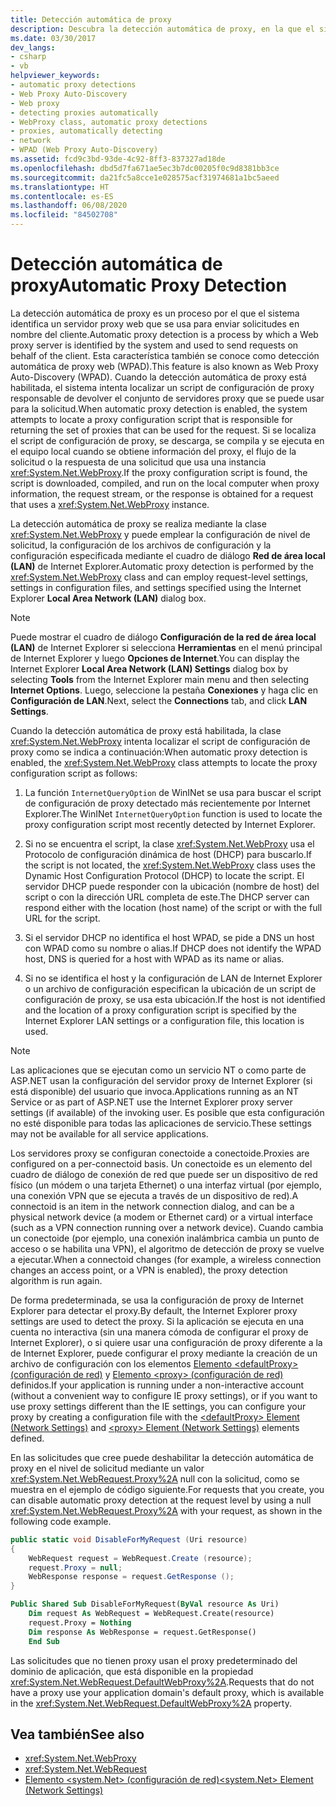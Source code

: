 ```yaml
---
title: Detección automática de proxy
description: Descubra la detección automática de proxy, en la que el sistema identifica un servidor proxy web que se usa para enviar solicitudes en nombre del cliente.
ms.date: 03/30/2017
dev_langs:
- csharp
- vb
helpviewer_keywords:
- automatic proxy detections
- Web Proxy Auto-Discovery
- Web proxy
- detecting proxies automatically
- WebProxy class, automatic proxy detections
- proxies, automatically detecting
- network
- WPAD (Web Proxy Auto-Discovery)
ms.assetid: fcd9c3bd-93de-4c92-8ff3-837327ad18de
ms.openlocfilehash: dbd5d7fa671ae5ec3b7dc00205f0c9d8381bb3ce
ms.sourcegitcommit: da21fc5a8cce1e028575acf31974681a1bc5aeed
ms.translationtype: HT
ms.contentlocale: es-ES
ms.lasthandoff: 06/08/2020
ms.locfileid: "84502708"
---
```

# <a name="automatic-proxy-detection"></a><span data-ttu-id="6db8b-103">Detección automática de proxy</span><span class="sxs-lookup"><span data-stu-id="6db8b-103">Automatic Proxy Detection</span></span>
<span data-ttu-id="6db8b-104">La detección automática de proxy es un proceso por el que el sistema identifica un servidor proxy web que se usa para enviar solicitudes en nombre del cliente.</span><span class="sxs-lookup"><span data-stu-id="6db8b-104">Automatic proxy detection is a process by which a Web proxy server is identified by the system and used to send requests on behalf of the client.</span></span> <span data-ttu-id="6db8b-105">Esta característica también se conoce como detección automática de proxy web (WPAD).</span><span class="sxs-lookup"><span data-stu-id="6db8b-105">This feature is also known as Web Proxy Auto-Discovery (WPAD).</span></span> <span data-ttu-id="6db8b-106">Cuando la detección automática de proxy está habilitada, el sistema intenta localizar un script de configuración de proxy responsable de devolver el conjunto de servidores proxy que se puede usar para la solicitud.</span><span class="sxs-lookup"><span data-stu-id="6db8b-106">When automatic proxy detection is enabled, the system attempts to locate a proxy configuration script that is responsible for returning the set of proxies that can be used for the request.</span></span> <span data-ttu-id="6db8b-107">Si se localiza el script de configuración de proxy, se descarga, se compila y se ejecuta en el equipo local cuando se obtiene información del proxy, el flujo de la solicitud o la respuesta de una solicitud que usa una instancia <xref:System.Net.WebProxy>.</span><span class="sxs-lookup"><span data-stu-id="6db8b-107">If the proxy configuration script is found, the script is downloaded, compiled, and run on the local computer when proxy information, the request stream, or the response is obtained for a request that uses a <xref:System.Net.WebProxy> instance.</span></span>  
  
 <span data-ttu-id="6db8b-108">La detección automática de proxy se realiza mediante la clase <xref:System.Net.WebProxy> y puede emplear la configuración de nivel de solicitud, la configuración de los archivos de configuración y la configuración especificada mediante el cuadro de diálogo **Red de área local (LAN)** de Internet Explorer.</span><span class="sxs-lookup"><span data-stu-id="6db8b-108">Automatic proxy detection is performed by the <xref:System.Net.WebProxy> class and can employ request-level settings, settings in configuration files, and settings specified using the Internet Explorer **Local Area Network (LAN)** dialog box.</span></span>  
  
> [!NOTE]
> <span data-ttu-id="6db8b-109">Puede mostrar el cuadro de diálogo **Configuración de la red de área local (LAN)** de Internet Explorer si selecciona **Herramientas** en el menú principal de Internet Explorer y luego **Opciones de Internet**.</span><span class="sxs-lookup"><span data-stu-id="6db8b-109">You can display the Internet Explorer **Local Area Network (LAN) Settings** dialog box by selecting **Tools** from the Internet Explorer main menu and then selecting **Internet Options**.</span></span> <span data-ttu-id="6db8b-110">Luego, seleccione la pestaña **Conexiones** y haga clic en **Configuración de LAN**.</span><span class="sxs-lookup"><span data-stu-id="6db8b-110">Next, select the **Connections** tab, and click **LAN Settings**.</span></span>  
  
 <span data-ttu-id="6db8b-111">Cuando la detección automática de proxy está habilitada, la clase <xref:System.Net.WebProxy> intenta localizar el script de configuración de proxy como se indica a continuación:</span><span class="sxs-lookup"><span data-stu-id="6db8b-111">When automatic proxy detection is enabled, the <xref:System.Net.WebProxy> class attempts to locate the proxy configuration script as follows:</span></span>  
  
1. <span data-ttu-id="6db8b-112">La función `InternetQueryOption` de WinINet se usa para buscar el script de configuración de proxy detectado más recientemente por Internet Explorer.</span><span class="sxs-lookup"><span data-stu-id="6db8b-112">The WinINet `InternetQueryOption` function is used to locate the proxy configuration script most recently detected by Internet Explorer.</span></span>  
  
2. <span data-ttu-id="6db8b-113">Si no se encuentra el script, la clase <xref:System.Net.WebProxy> usa el Protocolo de configuración dinámica de host (DHCP) para buscarlo.</span><span class="sxs-lookup"><span data-stu-id="6db8b-113">If the script is not located, the <xref:System.Net.WebProxy> class uses the Dynamic Host Configuration Protocol (DHCP) to locate the script.</span></span> <span data-ttu-id="6db8b-114">El servidor DHCP puede responder con la ubicación (nombre de host) del script o con la dirección URL completa de este.</span><span class="sxs-lookup"><span data-stu-id="6db8b-114">The DHCP server can respond either with the location (host name) of the script or with the full URL for the script.</span></span>  
  
3. <span data-ttu-id="6db8b-115">Si el servidor DHCP no identifica el host WPAD, se pide a DNS un host con WPAD como su nombre o alias.</span><span class="sxs-lookup"><span data-stu-id="6db8b-115">If DHCP does not identify the WPAD host, DNS is queried for a host with WPAD as its name or alias.</span></span>  
  
4. <span data-ttu-id="6db8b-116">Si no se identifica el host y la configuración de LAN de Internet Explorer o un archivo de configuración especifican la ubicación de un script de configuración de proxy, se usa esta ubicación.</span><span class="sxs-lookup"><span data-stu-id="6db8b-116">If the host is not identified and the location of a proxy configuration script is specified by the Internet Explorer LAN settings or a configuration file, this location is used.</span></span>  
  
> [!NOTE]
> <span data-ttu-id="6db8b-117">Las aplicaciones que se ejecutan como un servicio NT o como parte de ASP.NET usan la configuración del servidor proxy de Internet Explorer (si está disponible) del usuario que invoca.</span><span class="sxs-lookup"><span data-stu-id="6db8b-117">Applications running as an NT Service or as part of ASP.NET use the Internet Explorer proxy server settings (if available) of the invoking user.</span></span> <span data-ttu-id="6db8b-118">Es posible que esta configuración no esté disponible para todas las aplicaciones de servicio.</span><span class="sxs-lookup"><span data-stu-id="6db8b-118">These settings may not be available for all service applications.</span></span>  
  
 <span data-ttu-id="6db8b-119">Los servidores proxy se configuran conectoide a conectoide.</span><span class="sxs-lookup"><span data-stu-id="6db8b-119">Proxies are configured on a per-connectoid basis.</span></span> <span data-ttu-id="6db8b-120">Un conectoide es un elemento del cuadro de diálogo de conexión de red que puede ser un dispositivo de red físico (un módem o una tarjeta Ethernet) o una interfaz virtual (por ejemplo, una conexión VPN que se ejecuta a través de un dispositivo de red).</span><span class="sxs-lookup"><span data-stu-id="6db8b-120">A connectoid is an item in the network connection dialog, and can be a physical network device (a modem or Ethernet card) or a virtual interface (such as a VPN connection running over a network device).</span></span> <span data-ttu-id="6db8b-121">Cuando cambia un conectoide (por ejemplo, una conexión inalámbrica cambia un punto de acceso o se habilita una VPN), el algoritmo de detección de proxy se vuelve a ejecutar.</span><span class="sxs-lookup"><span data-stu-id="6db8b-121">When a connectoid changes (for example, a wireless connection changes an access point, or a VPN is enabled), the proxy detection algorithm is run again.</span></span>  
  
 <span data-ttu-id="6db8b-122">De forma predeterminada, se usa la configuración de proxy de Internet Explorer para detectar el proxy.</span><span class="sxs-lookup"><span data-stu-id="6db8b-122">By default, the Internet Explorer proxy settings are used to detect the proxy.</span></span> <span data-ttu-id="6db8b-123">Si la aplicación se ejecuta en una cuenta no interactiva (sin una manera cómoda de configurar el proxy de Internet Explorer), o si quiere usar una configuración de proxy diferente a la de Internet Explorer, puede configurar el proxy mediante la creación de un archivo de configuración con los elementos [Elemento \<defaultProxy> (configuración de red)](../configure-apps/file-schema/network/defaultproxy-element-network-settings.md) y [Elemento \<proxy> (configuración de red)](../configure-apps/file-schema/network/proxy-element-network-settings.md) definidos.</span><span class="sxs-lookup"><span data-stu-id="6db8b-123">If your application is running under a non-interactive account (without a convenient way to configure IE proxy settings), or if you want to use proxy settings different than the IE settings, you can configure your proxy by creating a configuration file with the [\<defaultProxy> Element (Network Settings)](../configure-apps/file-schema/network/defaultproxy-element-network-settings.md) and [\<proxy> Element (Network Settings)](../configure-apps/file-schema/network/proxy-element-network-settings.md) elements defined.</span></span>  
  
 <span data-ttu-id="6db8b-124">En las solicitudes que cree puede deshabilitar la detección automática de proxy en el nivel de solicitud mediante un valor <xref:System.Net.WebRequest.Proxy%2A> null con la solicitud, como se muestra en el ejemplo de código siguiente.</span><span class="sxs-lookup"><span data-stu-id="6db8b-124">For requests that you create, you can disable automatic proxy detection at the request level by using a null <xref:System.Net.WebRequest.Proxy%2A> with your request, as shown in the following code example.</span></span>  
  
```csharp  
public static void DisableForMyRequest (Uri resource)  
{  
    WebRequest request = WebRequest.Create (resource);  
    request.Proxy = null;  
    WebResponse response = request.GetResponse ();  
}  
```  
  
```vb  
Public Shared Sub DisableForMyRequest(ByVal resource As Uri)  
    Dim request As WebRequest = WebRequest.Create(resource)  
    request.Proxy = Nothing  
    Dim response As WebResponse = request.GetResponse()  
    End Sub
```  
  
 <span data-ttu-id="6db8b-125">Las solicitudes que no tienen proxy usan el proxy predeterminado del dominio de aplicación, que está disponible en la propiedad <xref:System.Net.WebRequest.DefaultWebProxy%2A>.</span><span class="sxs-lookup"><span data-stu-id="6db8b-125">Requests that do not have a proxy use your application domain's default proxy, which is available in the <xref:System.Net.WebRequest.DefaultWebProxy%2A> property.</span></span>  
  
## <a name="see-also"></a><span data-ttu-id="6db8b-126">Vea también</span><span class="sxs-lookup"><span data-stu-id="6db8b-126">See also</span></span>

- <xref:System.Net.WebProxy>
- <xref:System.Net.WebRequest>
- [<span data-ttu-id="6db8b-127">Elemento \<system.Net> (configuración de red)</span><span class="sxs-lookup"><span data-stu-id="6db8b-127">\<system.Net> Element (Network Settings)</span></span>](../configure-apps/file-schema/network/system-net-element-network-settings.md)
